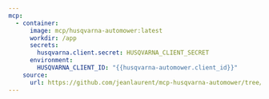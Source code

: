 ```yaml
---
mcp:
  - container:
      image: mcp/husqvarna-automower:latest
      workdir: /app
      secrets:
        husqvarna.client.secret: HUSQVARNA_CLIENT_SECRET
      environment:
        HUSQVARNA_CLIENT_ID: "{{husqvarna-automower.client_id}}"
    source:
      url: https://github.com/jeanlaurent/mcp-husqvarna-automower/tree/main
---
```

